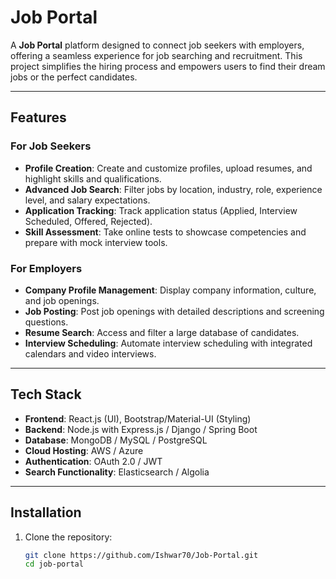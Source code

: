 # Job Portal

A **Job Portal** platform designed to connect job seekers with employers, offering a seamless experience for job searching and recruitment. This project simplifies the hiring process and empowers users to find their dream jobs or the perfect candidates.

---

## Features

### For Job Seekers
- **Profile Creation**: Create and customize profiles, upload resumes, and highlight skills and qualifications.
- **Advanced Job Search**: Filter jobs by location, industry, role, experience level, and salary expectations.
- **Application Tracking**: Track application status (Applied, Interview Scheduled, Offered, Rejected).
- **Skill Assessment**: Take online tests to showcase competencies and prepare with mock interview tools.

### For Employers
- **Company Profile Management**: Display company information, culture, and job openings.
- **Job Posting**: Post job openings with detailed descriptions and screening questions.
- **Resume Search**: Access and filter a large database of candidates.
- **Interview Scheduling**: Automate interview scheduling with integrated calendars and video interviews.

---

## Tech Stack
- **Frontend**: React.js (UI), Bootstrap/Material-UI (Styling)
- **Backend**: Node.js with Express.js / Django / Spring Boot
- **Database**: MongoDB / MySQL / PostgreSQL
- **Cloud Hosting**: AWS / Azure
- **Authentication**: OAuth 2.0 / JWT
- **Search Functionality**: Elasticsearch / Algolia

---

## Installation

1. Clone the repository:
   ```bash
   git clone https://github.com/Ishwar70/Job-Portal.git
   cd job-portal
